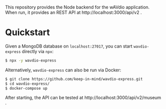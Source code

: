 This repository provides the Node backend for the wAVdio application. When run, it provides an REST API
at http://localhost:3000/api/v2 .

# Quickstart

Given a MongoDB database on `localhost:27017`, you can start `wavdio-express` directly via `npx`:

```bash
$ npx -y wavdio-express
```

Alternatively, `wavdio-express` can also be run via Docker:

```bash
$ git clone https://github.com/keep-in-mind/wavdio-express.git
$ cd wavdio-express/
$ docker-compose up
```

After starting, the API can be tested at http://localhost:3000/api/v2/museum .
